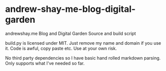 # andrew-shay-me-blog-digital-garden
andrewshay.me Blog and Digital Garden Source and build script

build.py is licensed under MIT. Just remove my name and domain if you use it.
Code is awful, copy paste etc. Use at your own risk.

No third party dependencies so I have basic hand rolled markdown parsing.  
Only supports what I've needed so far.